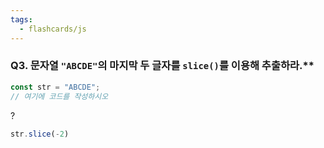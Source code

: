 ```yaml
---
tags:
  - flashcards/js
---
```

### Q3. 문자열 `"ABCDE"`의 마지막 두 글자를 `slice()`를 이용해 추출하라.**
```js
const str = "ABCDE";
// 여기에 코드를 작성하시오
```
?
```js
str.slice(-2)
```